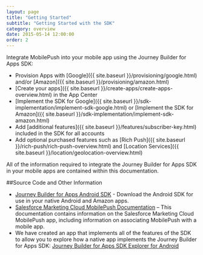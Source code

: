 ```yaml
---
layout: page
title: "Getting Started"
subtitle: "Getting Started with the SDK"
category: overview
date: 2015-05-14 12:00:00
order: 2
---
```

Integrate MobilePush into your mobile app using the Journey Builder for Apps SDK:

* Provision Apps with [Google]({{ site.baseurl }}/provisioning/google.html) and/or [Amazon]({{ site.baseurl }}/provisioning/amazon.html)
* [Create your apps]({{ site.baseurl }}/create-apps/create-apps-overview.html) in the App Center
* [Implement the SDK for Google]({{ site.baseurl }}/sdk-implementation/implement-sdk-google.html) or [Implement the SDK for Amazon]({{ site.baseurl }}/sdk-implementation/implement-sdk-amazon.html)
* Add [additional features]({{ site.baseurl }}/features/subscriber-key.html) included in the SDK for all accounts
* Add optional purchased features such as [Rich Push]({{ site.baseurl }}/rich-push/rich-push-overview.html) and [Location Services]({{ site.baseurl }}/location/geolocation-overview.html)

All of the information required to integrate the Journey Builder for Apps SDK in your mobile apps are contained within this documentation.

##Source Code and Other Information

* <a href="https://github.com/ExactTarget/JB4A-SDK-Android" target="_blank">Journey Builder for Apps Android SDK</a> - Download the Android SDK for use in your native Android and Amazon apps.
* <a href="http://help.exacttarget.com/en/documentation/mobilepush/" target="_blank">Salesforce Marketing Cloud MobilePush Documentation</a> – This documentation contains information on the Salesforce Marketing Cloud MobilePush app, including information on associating MobilePush with a mobile app.
* We have created an app that implements all of the features of the SDK to allow you to explore how a native app implements the Journey Builder for Apps SDK: <a href="https://github.com/ExactTarget/JB4A-SDK-Android/tree/master/JB4A-SDK-Explorer" target="_blank">Journey Builder for Apps SDK Explorer for Android</a> 